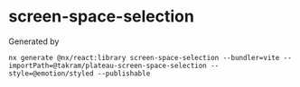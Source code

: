 # screen-space-selection

Generated by

```
nx generate @nx/react:library screen-space-selection --bundler=vite --importPath=@takram/plateau-screen-space-selection --style=@emotion/styled --publishable
```
